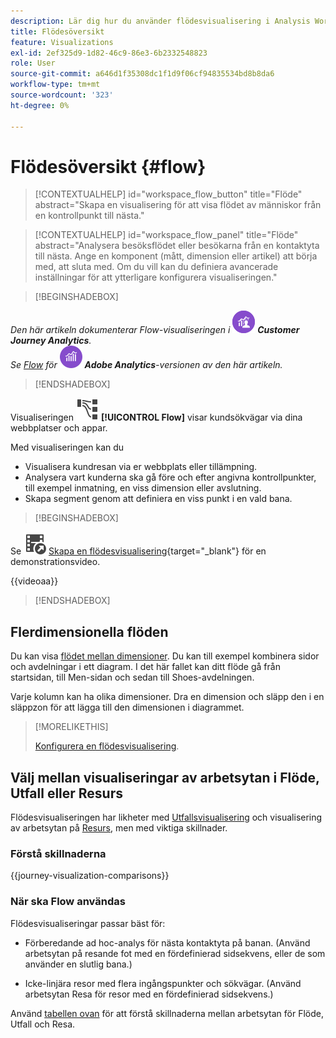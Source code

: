 ```yaml
---
description: Lär dig hur du använder flödesvisualisering i Analysis Workspace.
title: Flödesöversikt
feature: Visualizations
exl-id: 2ef325d9-1d82-46c9-86e3-6b2332548823
role: User
source-git-commit: a646d1f35308dc1f1d9f06cf94835534bd8b8da6
workflow-type: tm+mt
source-wordcount: '323'
ht-degree: 0%

---
```


# Flödesöversikt {#flow}

<!-- markdownlint-disable MD034 -->

>[!CONTEXTUALHELP]
>id="workspace_flow_button"
>title="Flöde"
>abstract="Skapa en visualisering för att visa flödet av människor från en kontrollpunkt till nästa."

>[!CONTEXTUALHELP]
>id="workspace_flow_panel"
>title="Flöde"
>abstract="Analysera besöksflödet eller besökarna från en kontaktyta till nästa. Ange en komponent (mått, dimension eller artikel) att börja med, att sluta med. Om du vill kan du definiera avancerade inställningar för att ytterligare konfigurera visualiseringen."

<!-- markdownlint-enable MD034 -->


>[!BEGINSHADEBOX]

_Den här artikeln dokumenterar Flow-visualiseringen i_ ![CustomerJourneyAnalytics](/help/assets/icons/CustomerJourneyAnalytics.svg) _**Customer Journey Analytics**._<br/>_Se [Flow](https://experienceleague.adobe.com/en/docs/analytics/analyze/analysis-workspace/visualizations/flow/flow) för_ ![AdobeAnalytics](/help/assets/icons/AdobeAnalytics.svg) _**Adobe Analytics**-versionen av den här artikeln._

>[!ENDSHADEBOX]


Visualiseringen ![GraphPathing](/help/assets/icons/GraphPathing.svg) **[!UICONTROL Flow]** visar kundsökvägar via dina webbplatser och appar.

Med visualiseringen kan du

* Visualisera kundresan via er webbplats eller tillämpning.
* Analysera vart kunderna ska gå före och efter angivna kontrollpunkter, till exempel inmatning, en viss dimension eller avslutning.
* Skapa segment genom att definiera en viss punkt i en vald bana.


>[!BEGINSHADEBOX]

Se ![VideoCheckedOut](/help/assets/icons/VideoCheckedOut.svg) [Skapa en flödesvisualisering](https://video.tv.adobe.com/v/346063/?quality=12&learn=on){target="_blank"} för en demonstrationsvideo.

{{videoaa}}

>[!ENDSHADEBOX]


## Flerdimensionella flöden

Du kan visa [flödet mellan dimensioner](/help/analysis-workspace/visualizations/c-flow/multi-dimensional-flow.md). Du kan till exempel kombinera sidor och avdelningar i ett diagram. I det här fallet kan ditt flöde gå från startsidan, till Men-sidan och sedan till Shoes-avdelningen.

Varje kolumn kan ha olika dimensioner. Dra en dimension och släpp den i en släppzon för att lägga till den dimensionen i diagrammet.

>[!MORELIKETHIS]
>
>[Konfigurera en flödesvisualisering](/help/analysis-workspace/visualizations/c-flow/create-flow.md).
>

## Välj mellan visualiseringar av arbetsytan i Flöde, Utfall eller Resurs

Flödesvisualiseringen har likheter med [Utfallsvisualisering](/help/analysis-workspace/visualizations/fallout/fallout-flow.md) och visualisering av arbetsytan på [Resurs](/help/analysis-workspace/visualizations/journey-canvas/journey-canvas.md), men med viktiga skillnader.

### Förstå skillnaderna

<!-- Information in this snippet is shared between Journey canvas, Fallout, and Flow visualization docs -->

{{journey-visualization-comparisons}}

### När ska Flow användas

Flödesvisualiseringar passar bäst för:

* Förberedande ad hoc-analys för nästa kontaktyta på banan. (Använd arbetsytan på resande fot med en fördefinierad sidsekvens, eller de som använder en slutlig bana.)

* Icke-linjära resor med flera ingångspunkter och sökvägar. (Använd arbetsytan Resa för resor med en fördefinierad sidsekvens.)

Använd [tabellen ovan](#understand-the-differences) för att förstå skillnaderna mellan arbetsytan för Flöde, Utfall och Resa.
